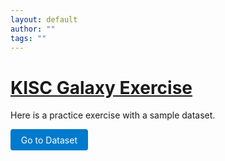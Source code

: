 ```yaml
---
layout: default
author: ""
tags: ""
---
```


<h1><a href="https://docs.google.com/forms/d/1o26asto6m69AuQTWfxkiZVWHyDIewv-BwBfCanJ17yA/edit" target="_blank">KISC Galaxy Exercise</a></h1>

<!-- excerpt start -->
Here is a practice exercise with a sample dataset.

<p>
  <a href="https://wustl.box.com/s/u9cry9q5kaiv25ws3p8bfybqa7ny57ek" class="button" style="display:inline-block; padding: 0.6em 1.2em; background: #007ACC; color: white; text-decoration: none; border-radius: 4px;">
    Go to Dataset
  </a>
</p>
<!-- excerpt end -->
